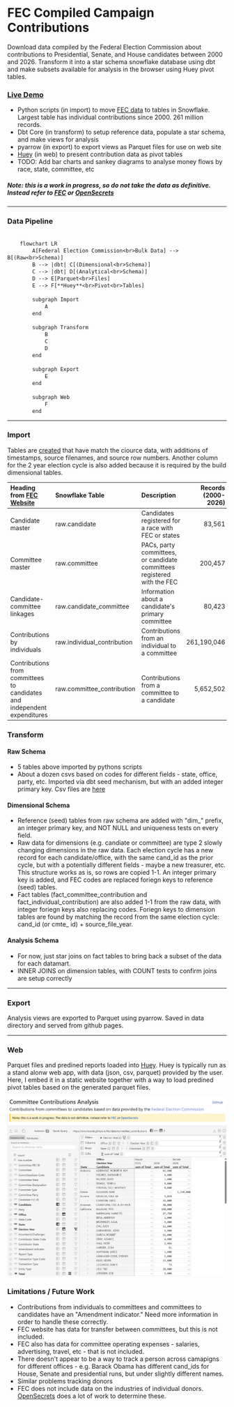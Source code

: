 # FEC Compiled Campaign Contributions

Download data compiled by the Federal Election Commission about contributions to Presidential, Senate, and House candidates between 2000 and 2026. Transform it into a star schema snowflake database using dbt and make subsets available for analysis in the browser using Huey pivot tables.

### [Live Demo](https://smckissock.github.io/fec/)

- Python scripts (in import) to move [FEC data](https://www.fec.gov/data/browse-data/?tab=bulk-data) to tables in Snowflake. Largest table has individual contributions since 2000. 261 million records.  
- Dbt Core (in transform) to setup reference data, populate a star schema, and make views for analysis
- pyarrow (in export) to export views as Parquet files for use on web site
- [Huey](https://github.com/rpbouman/huey) (in web) to present contribution data as pivot tables
- TODO: Add bar charts and sankey diagrams to analyse money flows by race, state, committee, etc


##### Note: this is a work in progress, so do not take the data as definitive. Instead refer to [FEC](https://www.fec.gov/) or [OpenSecrets](https://www.opensecrets.org/) 
---
### Data Pipeline

```mermaid

    flowchart LR
        A[Federal Election Commission<br>Bulk Data] --> B[(Raw<br>Schema)]
        B --> |dbt| C[(Dimensional<br>Schema)]
        C --> |dbt| D[(Analytical<br>Schema)]
        D --> E[Parquet<br>Files]
        E --> F[**Huey**<br>Pivot<br>Tables]

        subgraph Import
            A
        end
        
        subgraph Transform
            B
            C 
            D
        end
        
        subgraph Export
            E
        end 

        subgraph Web
            F 
        end
```

---

### Import

Tables are [created](https://github.com/smckissock/fec/blob/main/import/RAW_TABLES.sql) that have match the ciource data, with additions of timestamps, source filenames, and source row numbers. Another column for the 2 year election cycle is also added because it is required by the build dimensional tables.


| Heading from [FEC Website](https://www.fec.gov/data/browse-data/?tab=bulk-data) | Snowflake Table | Description | Records (2000-2026) |
|:---|:------|:------------|---:|
| Candidate master | raw.candidate | Candidates registered for a race with FEC or states | 83,561 |
| Committee master | raw.committee | PACs, party committees, or candidate committees registered with the FEC | 200,457 |
| Candidate-committee linkages | raw.candidate_committee | Information about a candidate's primary committee | 80,423 |
| Contributions by individuals | raw.individual_contribution | Contributions from an individual to a committee | 261,190,046 |
| Contributions from committees to candidates and independent expenditures | raw.committee_contribution | Contributions from a committee to a candidate | 5,652,502 |

### Transform


#### Raw Schema

- 5 tables above imported by pythons scripts
- About a dozen csvs based on codes for different fields - state, office, party, etc. Imported via dbt seed mechanism, but with an added integer primary key. Csv files are [here](https://github.com/smckissock/fec/tree/main/transform/seeds)


#### Dimensional Schema

- Reference (seed) tables from raw schema are added with "dim_" prefix, an integer primary key, and NOT NULL and uniqueness tests on every field.
- Raw data for dimensions (e.g. candiate or committee) are type 2 slowly changing dimensions in the raw data. Each election cycle has a new record for each candidate/office, with the same cand_id as the prior cycle, but with a potentially different fields - maybe a new treasurer, etc. This structure works as is, so rows are copied 1-1. An integer primary key is added, and FEC codes are replaced foriegn keys to reference (seed) tables.
- Fact tables (fact_committee_contribution and fact_individual_contribution) are also added 1-1 from the raw data, with integer foriegn keys also replacing codes. Foriegn keys to dimension tables are found by matching the record from the same election cycle: cand_id (or cmte_ id) + source_file_year.   

#### Analysis Schema
- For now, just star joins on fact tables to bring back a subset of the data for each datamart.
- INNER JOINS on dimension tables, with COUNT tests to confirm joins are setup correctly   
---

### Export

Analysis views are exported to Parquet using pyarrow. Saved in data directory and served from github pages.

---

### Web

Parquet files and predined reports loaded into [Huey](https://github.com/rpbouman/huey). Huey is typically run as a stand alonw web app, with data (json, csv, parquet) provided by the user. Here, I embed it in a static website together with a way to load predined pivot tables based on the generated parquet files.     


![Screenshot](./screenshot.jpg)

### Limitations / Future Work
- Contributions from individuals to committees and committees to candidates have an	"Amendment indicator." Need more information in order to handle these correctly. 
- FEC website has data for transfer between committees, but this is not included.
- FEC also has data for committee operating expenses - salaries, advertising, travel, etc - that is not included.
- There doesn't appear to be a way to track a person across camapigns for different offices - e.g. Barack Obama has different cand_ids for House, Senate and presidential runs, but under slightly different names.
- Similar problems tracking donors
- FEC does not include data on the industries of individual donors. [OpenSecrets](opensecrets.org) does a lot of work to determine these.    